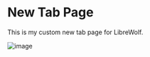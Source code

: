 # New Tab Page

This is my custom new tab page for LibreWolf.

![image](https://github.com/RemyIsCool/New-Tab-Page/assets/97812130/b1978ab0-1980-4abc-ac65-797487943453)
